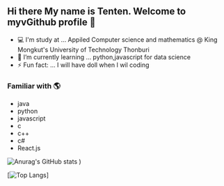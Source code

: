 ## Hi there My name is Tenten. Welcome to myvGithub profile 👋
- 💻 I'm study at ...  Appiled Computer science and mathematics @ King Mongkut's University of Technology Thonburi
- 🌱 I’m currently learning ... python,javascript for data science
- ⚡ Fun fact: ... I will have doll when I wil coding 
### Familiar with 🌎 
- java
- python
- javascript
- c
- c++
- c#
- React.js

 ![Anurag's GitHub stats](https://github-readme-stats.vercel.app/api?username=tententgc&show_icons=true&count_private=true&theme=jolly)
)

[![Top Langs](https://github-readme-stats.vercel.app/api/top-langs/?username=tententgc&exclude_repo=github-readme-stats,anuraghazra.github.io)]

<!--
**tententgc/tententgc** is a ✨ _special_ ✨ repository because its `README.md` (this file) appears on your GitHub profile.

Here are some ideas to get you started:

- 🔭 I’m currently working on ...
- 🌱 I’m currently learning ...
- 👯 I’m looking to collaborate on ...
- 🤔 I’m looking for help with ...
- 💬 Ask me about ...
- 📫 How to reach me: ...
- 😄 Pronouns: ...
- ⚡ Fun fact: ...
-->
